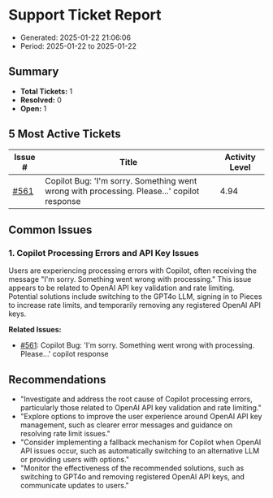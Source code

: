 # Support Ticket Report
- Generated: 2025-01-22 21:06:06
- Period: 2025-01-22 to 2025-01-22

## Summary
- **Total Tickets:** 1
- **Resolved:** 0
- **Open:** 1

## 5 Most Active Tickets
| Issue # | Title | Activity Level |
|---------|-------|----------------|
| [#561](https://github.com/pieces-app/support/issues/561) | Copilot Bug: 'I'm sorry. Something went wrong with processing. Please...' copilot response | 4.94 |

## Common Issues
### 1. Copilot Processing Errors and API Key Issues
Users are experiencing processing errors with Copilot, often receiving the message "I'm sorry. Something went wrong with processing." This issue appears to be related to OpenAI API key validation and rate limiting. Potential solutions include switching to the GPT4o LLM, signing in to Pieces to increase rate limits, and temporarily removing any registered OpenAI API keys.

**Related Issues:**
- [#561](https://github.com/pieces-app/support/issues/561): Copilot Bug: 'I'm sorry. Something went wrong with processing. Please...' copilot response


## Recommendations
- "Investigate and address the root cause of Copilot processing errors, particularly those related to OpenAI API key validation and rate limiting."
- "Explore options to improve the user experience around OpenAI API key management, such as clearer error messages and guidance on resolving rate limit issues."
- "Consider implementing a fallback mechanism for Copilot when OpenAI API issues occur, such as automatically switching to an alternative LLM or providing users with options."
- "Monitor the effectiveness of the recommended solutions, such as switching to GPT4o and removing registered OpenAI API keys, and communicate updates to users."
